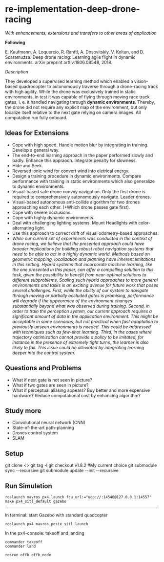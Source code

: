 # re-implementation-deep-drone-racing
*With enhancements, extensions and transfers to other areas of application*


**Following**

E. Kaufmann, A. Loquercio, R. Ranftl, A. Dosovitskiy, V. Koltun, and D. Scaramuzza. Deep
drone racing: Learning agile flight in dynamic environments. arXiv preprint arXiv:1806.08548,
2018.

*Description*

They developed a supervised learning method which enabled a vision-based quadrocopter
to autonomously traverse through a drone-racing track with high agility. 
While the drone was exclusively trained in static environments, in test it was capable of
flying through moving race track gates, i. e. it handled navigating through **dynamic environments**.
Thereby, the drone did not require any explicit map of the environment, but
only localize itself relative to the next gate relying on camera images. All computation
run fully onboard.

## Ideas for Extensions

+ Cope with high speed. Handle motion blur by integrating in training. Develop a general way.
+ The end-to-end learning approach in the paper performed slowly and badly. Enhance this appraoch. Integrate penalty for slowness.
+ Hide and Seek.
+ Reversed ionic wind for convert wind into eletrical energy.
+ Design a training procedure in dynamic environments. Compare performance with training in static environments which also generalize to dynamic environments.
+ Visual-based safe drone convoy navigation. Only the first drone is required to comprehensively autonomously navigate. Leader drones.  
+ Visual-based autonomous anti-collide algorithm for two drones approaching each other. (+Which drone passes gate first).
+ Cope with severe occlusions.
+ Cope with highly dynamic environments.
+ Deal with challenging lighting systems. Mount Headlights with color-alternating light.
+ Use this approach to correct drift of visual odometry-based approaches.
+ *While our current set of experiments was conducted in the context of drone racing, we believe that
the presented approach could have broader implications for building robust robot navigation systems
that need to be able to act in a highly dynamic world. Methods based on geometric mapping,
localization and planning have inherent limitations in this setting. Hybrid systems that incorporate
machine learning, like the one presented in this paper, can offer a compelling solution to this task,
given the possibility to benefit from near-optimal solutions to different subproblems.
Scaling such hybrid approaches to more general environments and tasks is an exciting avenue for
future work that poses several challenges. First, while the ability of our system to navigate through
moving or partially occluded gates is promising, performance will degrade if the appearance of the
environment changes substantially beyond what was observed during training. Second, in order
to train the perception system, our current approach requires a significant amount of data in the
application environment. This might be acceptable in some scenarios, but not practical when fast
adaptation to previously unseen environments is needed. This could be addressed with techniques
such as few-shot learning. Third, in the cases where trajectory optimization cannot provide a policy
to be imitated, for instance in the presence of extremely tight turns, the learner is also likely to fail.
This issue could be alleviated by integrating learning deeper into the control system.*

## Questions and Problems
+ What if next gate is not seen in picture?
+ What if two gates are seen in picture?
+ What if perceptual aliasing appears? Buy better and more expensive hardware? Reduce computational cost by enhancing algorithm?

## Study more
+ Convolutional neural network (CNN)
+ State-of-the-art path-planning
+ Drones control system
+	SLAM

## Setup
git clone <<Firmware>>
git tag -l
git checkout v1.8.2 #My current choice
git submodule sync --recursive
git submodule update --init --recursive

## Run Simulation


```
roslaunch mavros px4.launch fcu_url:="udp://:14540@127.0.0.1:14557"
make px4_sitl_default gazebo
```
---

In terminal: start Gazebo with standard quadcopter
```console
roslaunch px4 mavros_posix_sitl.launch
```
In the px4-console: takeoff and landing
```shell
commander takeoff
commander land
```

```bash
rosrun offb offb_node
```

